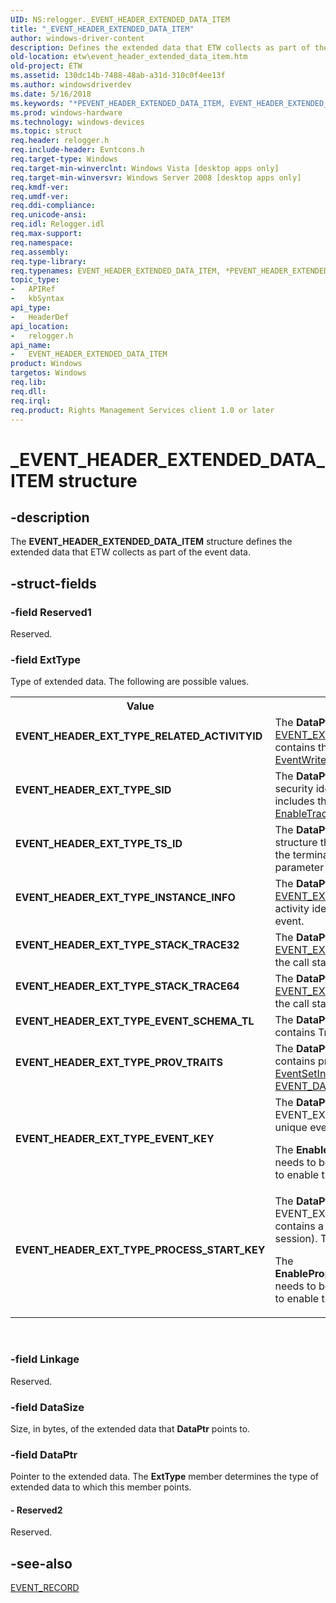 ```yaml
---
UID: NS:relogger._EVENT_HEADER_EXTENDED_DATA_ITEM
title: "_EVENT_HEADER_EXTENDED_DATA_ITEM"
author: windows-driver-content
description: Defines the extended data that ETW collects as part of the event data.
old-location: etw\event_header_extended_data_item.htm
old-project: ETW
ms.assetid: 130dc14b-7488-48ab-a31d-310c0f4ee13f
ms.author: windowsdriverdev
ms.date: 5/16/2018
ms.keywords: "*PEVENT_HEADER_EXTENDED_DATA_ITEM, EVENT_HEADER_EXTENDED_DATA_ITEM, EVENT_HEADER_EXTENDED_DATA_ITEM structure [ETW], EVENT_HEADER_EXT_TYPE_EVENT_KEY, EVENT_HEADER_EXT_TYPE_EVENT_SCHEMA_TL, EVENT_HEADER_EXT_TYPE_INSTANCE_INFO, EVENT_HEADER_EXT_TYPE_PROCESS_START_KEY, EVENT_HEADER_EXT_TYPE_PROV_TRAITS, EVENT_HEADER_EXT_TYPE_RELATED_ACTIVITYID, EVENT_HEADER_EXT_TYPE_SID, EVENT_HEADER_EXT_TYPE_STACK_TRACE32, EVENT_HEADER_EXT_TYPE_STACK_TRACE64, EVENT_HEADER_EXT_TYPE_TS_ID, PEVENT_HEADER_EXTENDED_DATA_ITEM, PEVENT_HEADER_EXTENDED_DATA_ITEM structure pointer [ETW], _EVENT_HEADER_EXTENDED_DATA_ITEM, base.event_header_extended_data_item, etw.event_header_extended_data_item, relogger/EVENT_HEADER_EXTENDED_DATA_ITEM, relogger/PEVENT_HEADER_EXTENDED_DATA_ITEM"
ms.prod: windows-hardware
ms.technology: windows-devices
ms.topic: struct
req.header: relogger.h
req.include-header: Evntcons.h
req.target-type: Windows
req.target-min-winverclnt: Windows Vista [desktop apps only]
req.target-min-winversvr: Windows Server 2008 [desktop apps only]
req.kmdf-ver: 
req.umdf-ver: 
req.ddi-compliance: 
req.unicode-ansi: 
req.idl: Relogger.idl
req.max-support: 
req.namespace: 
req.assembly: 
req.type-library: 
req.typenames: EVENT_HEADER_EXTENDED_DATA_ITEM, *PEVENT_HEADER_EXTENDED_DATA_ITEM
topic_type:
-	APIRef
-	kbSyntax
api_type:
-	HeaderDef
api_location:
-	relogger.h
api_name:
-	EVENT_HEADER_EXTENDED_DATA_ITEM
product: Windows
targetos: Windows
req.lib: 
req.dll: 
req.irql: 
req.product: Rights Management Services client 1.0 or later
---
```


# _EVENT_HEADER_EXTENDED_DATA_ITEM structure


## -description


The <b>EVENT_HEADER_EXTENDED_DATA_ITEM</b> structure defines the extended data that ETW collects as part of the event data.


## -struct-fields




### -field Reserved1

Reserved.


### -field ExtType

Type of extended data. The following are possible values.

<table>
<tr>
<th>Value</th>
<th>Meaning</th>
</tr>
<tr>
<td width="40%"><a id="EVENT_HEADER_EXT_TYPE_RELATED_ACTIVITYID"></a><a id="event_header_ext_type_related_activityid"></a><dl>
<dt><b>EVENT_HEADER_EXT_TYPE_RELATED_ACTIVITYID</b></dt>
</dl>
</td>
<td width="60%">
The <b>DataPtr</b> member points to an <a href="https://msdn.microsoft.com/cabc11ca-e65e-4ffd-9832-7fb4f77417e4">EVENT_EXTENDED_ITEM_RELATED_ACTIVITYID</a> structure that contains the related activity identifier if you called <a href="https://msdn.microsoft.com/798cf3ba-e1cc-4eaf-a1d2-2313a64aab1a">EventWriteTransfer</a> to write the event.

</td>
</tr>
<tr>
<td width="40%"><a id="EVENT_HEADER_EXT_TYPE_SID"></a><a id="event_header_ext_type_sid"></a><dl>
<dt><b>EVENT_HEADER_EXT_TYPE_SID</b></dt>
</dl>
</td>
<td width="60%">
The <b>DataPtr</b> member points to a <a href="https://msdn.microsoft.com/library/windows/hardware/ff556740">SID</a> structure that contains the security identifier (SID) of the user that logged the event. ETW includes the SID if you set the <i>EnableProperty</i> parameter of <a href="https://msdn.microsoft.com/1c675bf7-f292-49b1-8b60-720499a497fd">EnableTraceEx</a> to EVENT_ENABLE_PROPERTY_SID.

</td>
</tr>
<tr>
<td width="40%"><a id="EVENT_HEADER_EXT_TYPE_TS_ID"></a><a id="event_header_ext_type_ts_id"></a><dl>
<dt><b>EVENT_HEADER_EXT_TYPE_TS_ID</b></dt>
</dl>
</td>
<td width="60%">
The <b>DataPtr</b> member points to an <a href="https://msdn.microsoft.com/fcf1252d-9730-45a2-b601-60f76decd0dd">EVENT_EXTENDED_ITEM_TS_ID</a> structure that contains the terminal session identifier. ETW includes the terminal session identifier if you set the <i>EnableProperty</i> parameter of <a href="https://msdn.microsoft.com/1c675bf7-f292-49b1-8b60-720499a497fd">EnableTraceEx</a> to EVENT_ENABLE_PROPERTY_TS_ID.

</td>
</tr>
<tr>
<td width="40%"><a id="EVENT_HEADER_EXT_TYPE_INSTANCE_INFO"></a><a id="event_header_ext_type_instance_info"></a><dl>
<dt><b>EVENT_HEADER_EXT_TYPE_INSTANCE_INFO</b></dt>
</dl>
</td>
<td width="60%">
The <b>DataPtr</b> member points to an <a href="https://msdn.microsoft.com/3def638b-cab2-4b5d-b409-7285caa77ae1">EVENT_EXTENDED_ITEM_INSTANCE</a> structure that contains the activity identifier if you called <a href="https://msdn.microsoft.com/e8361bdc-21dd-47a0-bdbf-56f4d6195689">TraceEventInstance</a> to write the event.

</td>
</tr>
<tr>
<td width="40%"><a id="EVENT_HEADER_EXT_TYPE_STACK_TRACE32"></a><a id="event_header_ext_type_stack_trace32"></a><dl>
<dt><b>EVENT_HEADER_EXT_TYPE_STACK_TRACE32</b></dt>
</dl>
</td>
<td width="60%">
The <b>DataPtr</b> member points to an <a href="https://msdn.microsoft.com/6898951a-5719-47aa-a219-97f82095686f">EVENT_EXTENDED_ITEM_STACK_TRACE32</a> structure that contains the call stack if the event is captured on a 32-bit computer.

</td>
</tr>
<tr>
<td width="40%"><a id="EVENT_HEADER_EXT_TYPE_STACK_TRACE64"></a><a id="event_header_ext_type_stack_trace64"></a><dl>
<dt><b>EVENT_HEADER_EXT_TYPE_STACK_TRACE64</b></dt>
</dl>
</td>
<td width="60%">
The <b>DataPtr</b> member points to an <a href="https://msdn.microsoft.com/3c9e0dcb-1eb9-4c9f-a4c8-5a93566be303">EVENT_EXTENDED_ITEM_STACK_TRACE64</a> structure that contains the call stack if the event is captured on a 64-bit computer.

</td>
</tr>
<tr>
<td width="40%"><a id="EVENT_HEADER_EXT_TYPE_EVENT_SCHEMA_TL"></a><a id="event_header_ext_type_event_schema_tl"></a><dl>
<dt><b>EVENT_HEADER_EXT_TYPE_EVENT_SCHEMA_TL</b></dt>
</dl>
</td>
<td width="60%">
The <b>DataPtr</b> member points to an extended header item that contains TraceLogging event metadata information.

</td>
</tr>
<tr>
<td width="40%"><a id="_EVENT_HEADER_EXT_TYPE_PROV_TRAITS"></a><a id="_event_header_ext_type_prov_traits"></a><dl>
<dt><b>	EVENT_HEADER_EXT_TYPE_PROV_TRAITS</b></dt>
</dl>
</td>
<td width="60%">
The <b>DataPtr</b> member points to an extended header item that  contains provider traits data, for example traits set through <a href="https://msdn.microsoft.com/e8b408ba-4bb5-4166-bf43-d18e4fe8de32">EventSetInformation(EventProviderSetTraits)</a> or specified through <a href="https://msdn.microsoft.com/452ce6f6-3857-4f88-b501-44dd6091b97e">EVENT_DATA_DESCRIPTOR_TYPE_PROVIDER_METADATA</a>.

</td>
</tr>
<tr>
<td width="40%"><a id="EVENT_HEADER_EXT_TYPE_EVENT_KEY"></a><a id="event_header_ext_type_event_key"></a><dl>
<dt><b>EVENT_HEADER_EXT_TYPE_EVENT_KEY</b></dt>
</dl>
</td>
<td width="60%">
The <b>DataPtr</b> member points to an EVENT_EXTENDED_ITEM_EVENT_KEY structure that contains a unique event identifier which is a 64-bit scalar. 

The <b>EnableProperty</b>EVENT_ENABLE_PROPERTY_EVENT_KEY needs to be passed in for the <a href="https://msdn.microsoft.com/d75f18e1-e5fa-4039-bb74-76dea334b0fd">EnableTrace</a> call for a given provider to enable this feature.

</td>
</tr>
<tr>
<td width="40%"><a id="EVENT_HEADER_EXT_TYPE_PROCESS_START_KEY"></a><a id="event_header_ext_type_process_start_key"></a><dl>
<dt><b>EVENT_HEADER_EXT_TYPE_PROCESS_START_KEY</b></dt>
</dl>
</td>
<td width="60%">
The <b>DataPtr</b> member points to an EVENT_EXTENDED_ITEM_PROCESS_START_KEY structure that contains a unique process identifier (unique across the boot session). This identifier is a 64-bit scalar. 

The <b>EnableProperty</b>EVENT_ENABLE_PROPERTY_PROCESS_START_KEY needs to be passed in for the <a href="https://msdn.microsoft.com/d75f18e1-e5fa-4039-bb74-76dea334b0fd">EnableTrace</a> call for a given provider to enable this feature. 

</td>
</tr>
</table>
 


### -field Linkage

Reserved.


### -field DataSize

Size, in bytes, of the extended data that <b>DataPtr</b> points to.


### -field DataPtr

Pointer to the extended data. The <b>ExtType</b> member determines the type of extended data to which this member points.


#### - Reserved2

Reserved.


## -see-also




<a href="https://msdn.microsoft.com/e352c1a7-39a2-43e3-a723-5fc6a3921ee8">EVENT_RECORD</a>
 

 

